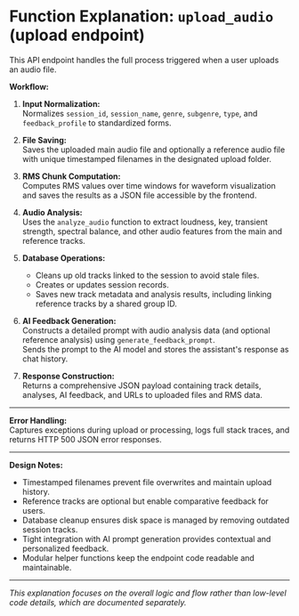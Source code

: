 # Function Explanation: `upload_audio` (upload endpoint)

This API endpoint handles the full process triggered when a user uploads an audio file.

**Workflow:**

1. **Input Normalization:**  
   Normalizes `session_id`, `session_name`, `genre`, `subgenre`, `type`, and `feedback_profile` to standardized forms.

2. **File Saving:**  
   Saves the uploaded main audio file and optionally a reference audio file with unique timestamped filenames in the designated upload folder.

3. **RMS Chunk Computation:**  
   Computes RMS values over time windows for waveform visualization and saves the results as a JSON file accessible by the frontend.

4. **Audio Analysis:**  
   Uses the `analyze_audio` function to extract loudness, key, transient strength, spectral balance, and other audio features from the main and reference tracks.

5. **Database Operations:**  
   - Cleans up old tracks linked to the session to avoid stale files.  
   - Creates or updates session records.  
   - Saves new track metadata and analysis results, including linking reference tracks by a shared group ID.

6. **AI Feedback Generation:**  
   Constructs a detailed prompt with audio analysis data (and optional reference analysis) using `generate_feedback_prompt`.  
   Sends the prompt to the AI model and stores the assistant's response as chat history.

7. **Response Construction:**  
   Returns a comprehensive JSON payload containing track details, analyses, AI feedback, and URLs to uploaded files and RMS data.

---

**Error Handling:**  
Captures exceptions during upload or processing, logs full stack traces, and returns HTTP 500 JSON error responses.

---

**Design Notes:**  
- Timestamped filenames prevent file overwrites and maintain upload history.  
- Reference tracks are optional but enable comparative feedback for users.  
- Database cleanup ensures disk space is managed by removing outdated session tracks.  
- Tight integration with AI prompt generation provides contextual and personalized feedback.  
- Modular helper functions keep the endpoint code readable and maintainable.

---

*This explanation focuses on the overall logic and flow rather than low-level code details, which are documented separately.*
